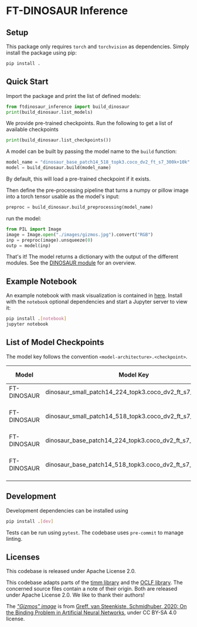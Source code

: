 # FT-DINOSAUR Inference

## Setup

This package only requires `torch` and `torchvision` as dependencies.
Simply install the package using pip:

```bash
pip install .
```

## Quick Start

Import the package and print the list of defined models:

```Python
from ftdinosaur_inference import build_dinosaur
print(build_dinosaur.list_models)
```

We provide pre-trained checkpoints. Run the following to get a list of available checkpoints

```Python
print(build_dinosaur.list_checkpoints())
```

A model can be built by passing the model name to the `build` function:

```Python
model_name = "dinosaur_base_patch14_518_topk3.coco_dv2_ft_s7_300k+10k"
model = build_dinosaur.build(model_name)
```

By default, this will load a pre-trained checkpoint if it exists.

Then define the pre-processing pipeline that turns a numpy or pillow image into a torch tensor usable as the model's input:

```Python
preproc = build_dinosaur.build_preprocessing(model_name)
```

run the model:

```Python
from PIL import Image
image = Image.open("./images/gizmos.jpg").convert("RGB")
inp = preproc(image).unsqueeze(0)
outp = model(inp)
```

That's it! The model returns a dictionary with the output of the different modules.
See the [DINOSAUR module](ftdinosaur_inference/modules/dinosaur.py) for an overview.

## Example Notebook

An example notebook with mask visualization is contained in [here](notebooks/example.ipynb).
Install with the `notebook` optional dependencies and start a Jupyter server to view it:

```bash
pip install .[notebook]
jupyter notebook
```

## List of Model Checkpoints

The model key follows the convention `<model-architecture>.<checkpoint>`.

| Model   | Model Key | ViT | Input Size | Description |
| ------- | ------ | ------ | ------ | ------ |
| FT-DINOSAUR | dinosaur_small_patch14_224_topk3.coco_dv2_ft_s7_300k | small14 | 224x224 | Top-k decoding
| FT-DINOSAUR | dinosaur_small_patch14_518_topk3.coco_dv2_ft_s7_300k+10k | small14 | 518x518 |  Top-k decoding, hi-res finetuned
| FT-DINOSAUR | dinosaur_base_patch14_224_topk3.coco_dv2_ft_s7_300k | base14 | 224x224 | Top-k decoding.
| FT-DINOSAUR | dinosaur_base_patch14_518_topk3.coco_dv2_ft_s7_300k+10k | base14 | 518x518 | Top-k decoding, hi-res finetuned


## Development

Development dependencies can be installed using

```bash
pip install .[dev]
```

Tests can be run using `pytest`. The codebase uses `pre-commit` to manage linting.

## Licenses

This codebase is released under Apache License 2.0.

This codebase adapts parts of the [timm library](https://github.com/huggingface/pytorch-image-models) and the [OCLF library](https://github.com/amazon-science/object-centric-learning-framework).
The concerned source files contain a note of their origin.
Both are released under Apache License 2.0.
We like to thank their authors!

The [*"Gizmos" image*](notebooks/images/gizmos.jpg) is from [Greff, van Steenkiste, Schmidhuber, 2020: On the Binding Problem in Artificial Neural Networks](https://arxiv.org/abs/2012.05208), under CC BY-SA 4.0 license.
